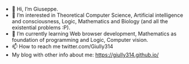 - 👋 Hi, I’m Giuseppe.
- 👀 I’m interested in Theoretical Computer Science, Artificial intelligence and consciousness, Logic, Mathematics and Biology (and all the existential problems :P).
- 🌱 I’m currently learning Web browser development, Mathematics as foundation of programming and Logic, Computer vision.
- 📫 How to reach me twitter.com/Giully314
- My blog with other info about me: https://giully314.github.io/
